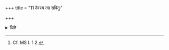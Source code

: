 +++
title = "11 देवस्य त्वा सवितुः"

+++

<details><summary>थिते</summary>

11. With devasya tvā savituḥ...[^1] he holds the Darbha-blades at the point where they sprout out.  

[^1]: Cf. MS I. 1.2.
</details>
